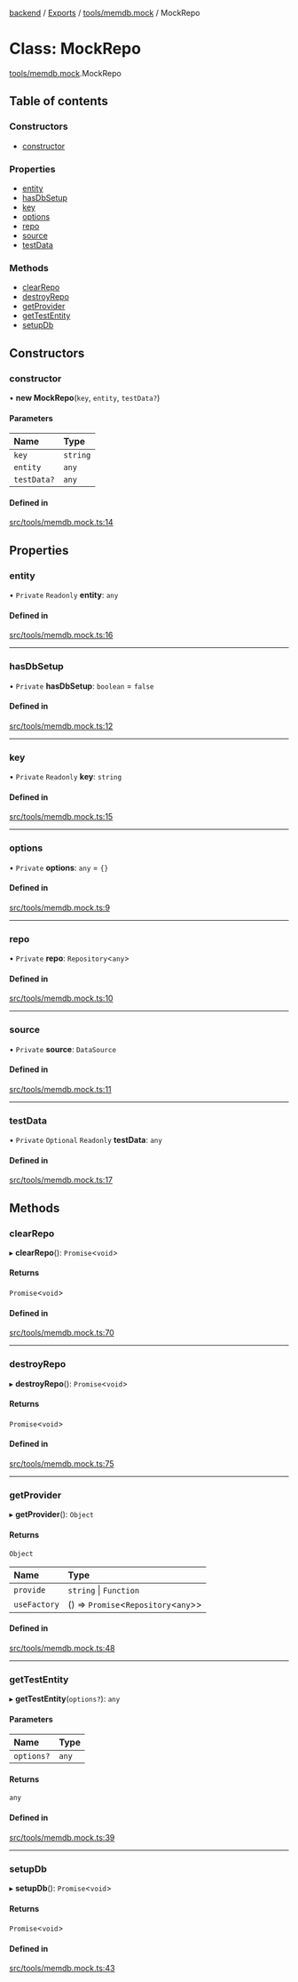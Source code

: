 [backend](../README.md) / [Exports](../modules.md) / [tools/memdb.mock](../modules/tools_memdb_mock.md) / MockRepo

# Class: MockRepo

[tools/memdb.mock](../modules/tools_memdb_mock.md).MockRepo

## Table of contents

### Constructors

- [constructor](tools_memdb_mock.MockRepo.md#constructor)

### Properties

- [entity](tools_memdb_mock.MockRepo.md#entity)
- [hasDbSetup](tools_memdb_mock.MockRepo.md#hasdbsetup)
- [key](tools_memdb_mock.MockRepo.md#key)
- [options](tools_memdb_mock.MockRepo.md#options)
- [repo](tools_memdb_mock.MockRepo.md#repo)
- [source](tools_memdb_mock.MockRepo.md#source)
- [testData](tools_memdb_mock.MockRepo.md#testdata)

### Methods

- [clearRepo](tools_memdb_mock.MockRepo.md#clearrepo)
- [destroyRepo](tools_memdb_mock.MockRepo.md#destroyrepo)
- [getProvider](tools_memdb_mock.MockRepo.md#getprovider)
- [getTestEntity](tools_memdb_mock.MockRepo.md#gettestentity)
- [setupDb](tools_memdb_mock.MockRepo.md#setupdb)

## Constructors

### constructor

• **new MockRepo**(`key`, `entity`, `testData?`)

#### Parameters

| Name | Type |
| :------ | :------ |
| `key` | `string` |
| `entity` | `any` |
| `testData?` | `any` |

#### Defined in

[src/tools/memdb.mock.ts:14](https://github.com/GQDeltex/ft_transcendence/blob/95a7401/backend/src/tools/memdb.mock.ts#L14)

## Properties

### entity

• `Private` `Readonly` **entity**: `any`

#### Defined in

[src/tools/memdb.mock.ts:16](https://github.com/GQDeltex/ft_transcendence/blob/95a7401/backend/src/tools/memdb.mock.ts#L16)

___

### hasDbSetup

• `Private` **hasDbSetup**: `boolean` = `false`

#### Defined in

[src/tools/memdb.mock.ts:12](https://github.com/GQDeltex/ft_transcendence/blob/95a7401/backend/src/tools/memdb.mock.ts#L12)

___

### key

• `Private` `Readonly` **key**: `string`

#### Defined in

[src/tools/memdb.mock.ts:15](https://github.com/GQDeltex/ft_transcendence/blob/95a7401/backend/src/tools/memdb.mock.ts#L15)

___

### options

• `Private` **options**: `any` = `{}`

#### Defined in

[src/tools/memdb.mock.ts:9](https://github.com/GQDeltex/ft_transcendence/blob/95a7401/backend/src/tools/memdb.mock.ts#L9)

___

### repo

• `Private` **repo**: `Repository`<`any`\>

#### Defined in

[src/tools/memdb.mock.ts:10](https://github.com/GQDeltex/ft_transcendence/blob/95a7401/backend/src/tools/memdb.mock.ts#L10)

___

### source

• `Private` **source**: `DataSource`

#### Defined in

[src/tools/memdb.mock.ts:11](https://github.com/GQDeltex/ft_transcendence/blob/95a7401/backend/src/tools/memdb.mock.ts#L11)

___

### testData

• `Private` `Optional` `Readonly` **testData**: `any`

#### Defined in

[src/tools/memdb.mock.ts:17](https://github.com/GQDeltex/ft_transcendence/blob/95a7401/backend/src/tools/memdb.mock.ts#L17)

## Methods

### clearRepo

▸ **clearRepo**(): `Promise`<`void`\>

#### Returns

`Promise`<`void`\>

#### Defined in

[src/tools/memdb.mock.ts:70](https://github.com/GQDeltex/ft_transcendence/blob/95a7401/backend/src/tools/memdb.mock.ts#L70)

___

### destroyRepo

▸ **destroyRepo**(): `Promise`<`void`\>

#### Returns

`Promise`<`void`\>

#### Defined in

[src/tools/memdb.mock.ts:75](https://github.com/GQDeltex/ft_transcendence/blob/95a7401/backend/src/tools/memdb.mock.ts#L75)

___

### getProvider

▸ **getProvider**(): `Object`

#### Returns

`Object`

| Name | Type |
| :------ | :------ |
| `provide` | `string` \| `Function` |
| `useFactory` | () => `Promise`<`Repository`<`any`\>\> |

#### Defined in

[src/tools/memdb.mock.ts:48](https://github.com/GQDeltex/ft_transcendence/blob/95a7401/backend/src/tools/memdb.mock.ts#L48)

___

### getTestEntity

▸ **getTestEntity**(`options?`): `any`

#### Parameters

| Name | Type |
| :------ | :------ |
| `options?` | `any` |

#### Returns

`any`

#### Defined in

[src/tools/memdb.mock.ts:39](https://github.com/GQDeltex/ft_transcendence/blob/95a7401/backend/src/tools/memdb.mock.ts#L39)

___

### setupDb

▸ **setupDb**(): `Promise`<`void`\>

#### Returns

`Promise`<`void`\>

#### Defined in

[src/tools/memdb.mock.ts:43](https://github.com/GQDeltex/ft_transcendence/blob/95a7401/backend/src/tools/memdb.mock.ts#L43)
